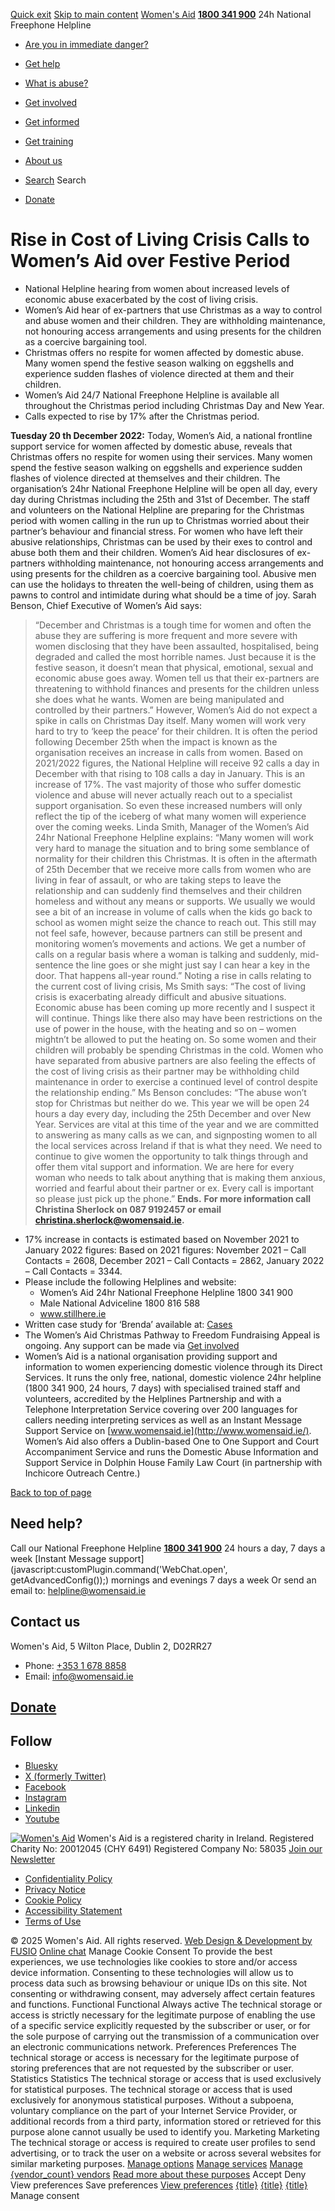 [Quick exit](https://www.womensaid.ie/get-informed/news-events/media-releases/rise-in-cost-of-living-crisis-calls-to-womens-aid-over-festive-period/#exit)
[Skip to main content](https://www.womensaid.ie/get-informed/news-events/media-releases/rise-in-cost-of-living-crisis-calls-to-womens-aid-over-festive-period/#pagecontent "Skip to main content")
[Women's Aid](https://www.womensaid.ie/)
**[1800 341 900](tel:1800341900)** 24h National Freephone Helpline
  * [Are you in immediate danger?](https://www.womensaid.ie/are-you-in-immediate-danger/)
  * [Get help](https://www.womensaid.ie/get-help/)
  * [What is abuse?](https://www.womensaid.ie/what-is-abuse/)
  * [Get involved](https://www.womensaid.ie/get-involved/)
  * [Get informed](https://www.womensaid.ie/get-informed/)
  * [Get training](https://www.womensaid.ie/get-training/)
  * [About us](https://www.womensaid.ie/about-us/)


  * [Search](https://www.womensaid.ie/get-informed/news-events/media-releases/rise-in-cost-of-living-crisis-calls-to-womens-aid-over-festive-period/)
Search
  * [Donate](https://www.womensaid.ie/get-involved/donate/)


# Rise in Cost of Living Crisis Calls to Women’s Aid over Festive Period
  * National Helpline hearing from women about increased levels of economic abuse exacerbated by the cost of living crisis.
  * Women’s Aid hear of ex-partners that use Christmas as a way to control and abuse women and their children. They are withholding maintenance, not honouring access arrangements and using presents for the children as a coercive bargaining tool.
  * Christmas offers no respite for women affected by domestic abuse. Many women spend the festive season walking on eggshells and experience sudden flashes of violence directed at them and their children.
  * Women’s Aid 24/7 National Freephone Helpline is available all throughout the Christmas period including Christmas Day and New Year.
  * Calls expected to rise by 17% after the Christmas period.


**Tuesday 20 th December 2022:** Today, Women’s Aid, a national frontline support service for women affected by domestic abuse, reveals that Christmas offers no respite for women using their services. Many women spend the festive season walking on eggshells and experience sudden flashes of violence directed at themselves and their children. The organisation’s 24hr National Freephone Helpline will be open all day, every day during Christmas including the 25th and 31st of December. The staff and volunteers on the National Helpline are preparing for the Christmas period with women calling in the run up to Christmas worried about their partner’s behaviour and financial stress. For women who have left their abusive relationships, Christmas can be used by their exes to control and abuse both them and their children. Women’s Aid hear disclosures of ex-partners withholding maintenance, not honouring access arrangements and using presents for the children as a coercive bargaining tool. Abusive men can use the holidays to threaten the well-being of children, using them as pawns to control and intimidate during what should be a time of joy.
Sarah Benson, Chief Executive of Women’s Aid says:
> “December and Christmas is a tough time for women and often the abuse they are suffering is more frequent and more severe with women disclosing that they have been assaulted, hospitalised, being degraded and called the most horrible names. Just because it is the festive season, it doesn’t mean that physical, emotional, sexual and economic abuse goes away. Women tell us that their ex-partners are threatening to withhold finances and presents for the children unless she does what he wants. Women are being manipulated and controlled by their partners.”
However, Women’s Aid do not expect a spike in calls on Christmas Day itself. Many women will work very hard to try to ‘keep the peace’ for their children. It is often the period following December 25th when the impact is known as the organisation receives an increase in calls from women. Based on 2021/2022 figures, the National Helpline will receive 92 calls a day in December with that rising to 108 calls a day in January. This is an increase of 17%.
The vast majority of those who suffer domestic violence and abuse will never actually reach out to a specialist support organisation. So even these increased numbers will only reflect the tip of the iceberg of what many women will experience over the coming weeks.
Linda Smith, Manager of the Women’s Aid 24hr National Freephone Helpline explains:
> “Many women will work very hard to manage the situation and to bring some semblance of normality for their children this Christmas. It is often in the aftermath of 25th December that we receive more calls from women who are living in fear of assault, or who are taking steps to leave the relationship and can suddenly find themselves and their children homeless and without any means or supports. We usually we would see a bit of an increase in volume of calls when the kids go back to school as women might seize the chance to reach out. This still may not feel safe, however, because partners can still be present and monitoring women’s movements and actions. We get a number of calls on a regular basis where a woman is talking and suddenly, mid-sentence the line goes or she might just say I can hear a key in the door. That happens all-year round.”
Noting a rise in calls relating to the current cost of living crisis, Ms Smith says:
> “The cost of living crisis is exacerbating already difficult and abusive situations. Economic abuse has been coming up more recently and I suspect it will continue. Things like there also may have been restrictions on the use of power in the house, with the heating and so on – women mightn’t be allowed to put the heating on. So some women and their children will probably be spending Christmas in the cold. Women who have separated from abusive partners are also feeling the effects of the cost of living crisis as their partner may be withholding child maintenance in order to exercise a continued level of control despite the relationship ending.”
Ms Benson concludes:
> “The abuse won’t stop for Christmas but neither do we. This year we will be open 24 hours a day every day, including the 25th December and over New Year. Services are vital at this time of the year and we are committed to answering as many calls as we can, and signposting women to all the local services across Ireland if that is what they need. We need to continue to give women the opportunity to talk things through and offer them vital support and information. We are here for every woman who needs to talk about anything that is making them anxious, worried and fearful about their partner or ex. Every call is important so please just pick up the phone.”
**Ends.**
**For more information call Christina Sherlock on 087 9192457 or email christina.sherlock@womensaid.ie.**
  * 17% increase in contacts is estimated based on November 2021 to January 2022 figures: Based on 2021 figures: November 2021 – Call Contacts = 2608, December 2021 – Call Contacts = 2862, January 2022 – Call Contacts = 3344.
  * Please include the following Helplines and website:
    * Women’s Aid 24hr National Freephone Helpline 1800 341 900
    * Male National Adviceline 1800 816 588
    * www.stillhere.ie
  * Written case study for ‘Brenda’ available at: [Cases](https://www.womensaid.ie/what-is-abuse/real-stories/)
  * The Women’s Aid Christmas Pathway to Freedom Fundraising Appeal is ongoing. Any support can be made via [Get involved](https://www.womensaid.ie/get-involved/)
  * Women’s Aid is a national organisation providing support and information to women experiencing domestic violence through its Direct Services. It runs the only free, national, domestic violence 24hr helpline (1800 341 900, 24 hours, 7 days) with specialised trained staff and volunteers, accredited by the Helplines Partnership and with a Telephone Interpretation Service covering over 200 languages for callers needing interpreting services as well as an Instant Message Support Service on [www.womensaid.ie](http://www.womensaid.ie/). Women’s Aid also offers a Dublin-based One to One Support and Court Accompaniment Service and runs the Domestic Abuse Information and Support Service in Dolphin House Family Law Court (in partnership with Inchicore Outreach Centre.)


[Back to top of page](https://www.womensaid.ie/get-informed/news-events/media-releases/rise-in-cost-of-living-crisis-calls-to-womens-aid-over-festive-period/#top)
## Need help?
Call our National Freephone Helpline **[1800 341 900](tel:1800341900)** 24 hours a day, 7 days a week 
[Instant Message support](javascript:customPlugin.command\('WebChat.open', getAdvancedConfig\(\)\);) mornings and evenings 7 days a week
Or send an email to: helpline@womensaid.ie
## Contact us
Women's Aid, 5 Wilton Place, Dublin 2, D02RR27
  * Phone: [+353 1 678 8858](tel:+35316788858)
  * Email: info@womensaid.ie


## [Donate](https://www.womensaid.ie/get-involved/donate/)
## Follow
  * [Bluesky](https://bsky.app/profile/womensaidireland.bsky.social)
  * [X (formerly Twitter)](https://x.com/Womens_Aid)
  * [Facebook](https://www.facebook.com/womensaid.ie)
  * [Instagram](https://www.instagram.com/womens.aid)
  * [Linkedin](https://www.linkedin.com/company/women's-aid/)
  * [Youtube](https://www.youtube.com/@womensaidireland)


[![Women's Aid](https://www.womensaid.ie/app/themes/womensaidsage9/resources/assets/img/womens-aid-logo-white.svg)](https://www.womensaid.ie/get-informed/news-events/media-releases/rise-in-cost-of-living-crisis-calls-to-womens-aid-over-festive-period/)
Women's Aid is a registered charity in Ireland.
Registered Charity No: 20012045 (CHY 6491) Registered Company No: 58035
[Join our Newsletter](https://www.womensaid.ie/get-informed/news-events/newsletter/)
  * [Confidentiality Policy](https://www.womensaid.ie/about-us/compliance/confidentiality-policy/)
  * [Privacy Notice](https://www.womensaid.ie/about-us/compliance/privacy-notice/)
  * [Cookie Policy](https://www.womensaid.ie/about-us/compliance/cookie-policy/)
  * [Accessibility Statement](https://www.womensaid.ie/about-us/compliance/accessibility-statement/)
  * [Terms of Use](https://www.womensaid.ie/about-us/compliance/terms-of-use/)


© 2025 Women's Aid. All rights reserved. [Web Design & Development by FUSIO](https://www.fusio.net/?utm_source=WomensAid&utm_medium=Website&utm_campaign=ClientLinks)
[Online chat](https://www.womensaid.ie/get-informed/news-events/media-releases/rise-in-cost-of-living-crisis-calls-to-womens-aid-over-festive-period/#chat)
Manage Cookie Consent
To provide the best experiences, we use technologies like cookies to store and/or access device information. Consenting to these technologies will allow us to process data such as browsing behaviour or unique IDs on this site. Not consenting or withdrawing consent, may adversely affect certain features and functions.
Functional Functional Always active 
The technical storage or access is strictly necessary for the legitimate purpose of enabling the use of a specific service explicitly requested by the subscriber or user, or for the sole purpose of carrying out the transmission of a communication over an electronic communications network.
Preferences Preferences
The technical storage or access is necessary for the legitimate purpose of storing preferences that are not requested by the subscriber or user.
Statistics Statistics
The technical storage or access that is used exclusively for statistical purposes. The technical storage or access that is used exclusively for anonymous statistical purposes. Without a subpoena, voluntary compliance on the part of your Internet Service Provider, or additional records from a third party, information stored or retrieved for this purpose alone cannot usually be used to identify you.
Marketing Marketing
The technical storage or access is required to create user profiles to send advertising, or to track the user on a website or across several websites for similar marketing purposes.
[Manage options](https://www.womensaid.ie/get-informed/news-events/media-releases/rise-in-cost-of-living-crisis-calls-to-womens-aid-over-festive-period/) [Manage services](https://www.womensaid.ie/get-informed/news-events/media-releases/rise-in-cost-of-living-crisis-calls-to-womens-aid-over-festive-period/) [Manage {vendor_count} vendors](https://www.womensaid.ie/get-informed/news-events/media-releases/rise-in-cost-of-living-crisis-calls-to-womens-aid-over-festive-period/) [Read more about these purposes](https://cookiedatabase.org/tcf/purposes/)
Accept Deny View preferences Save preferences [View preferences](https://www.womensaid.ie/get-informed/news-events/media-releases/rise-in-cost-of-living-crisis-calls-to-womens-aid-over-festive-period/)
[{title}](https://www.womensaid.ie/get-informed/news-events/media-releases/rise-in-cost-of-living-crisis-calls-to-womens-aid-over-festive-period/) [{title}](https://www.womensaid.ie/get-informed/news-events/media-releases/rise-in-cost-of-living-crisis-calls-to-womens-aid-over-festive-period/) [{title}](https://www.womensaid.ie/get-informed/news-events/media-releases/rise-in-cost-of-living-crisis-calls-to-womens-aid-over-festive-period/)
Manage consent
